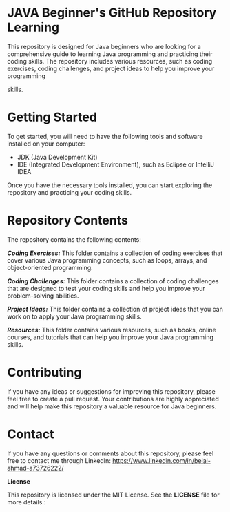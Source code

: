 # JAVA Beginner's GitHub Repository Learning

This repository is designed for Java beginners who are looking for a comprehensive guide to learning Java programming and practicing their coding skills. The repository includes various resources, such as coding exercises, coding challenges, and project ideas to help you improve your programming

 skills.

<h1>Getting Started</h1>

To get started, you will need to have the following tools and software installed on your computer:

*    JDK (Java Development Kit)
*    IDE (Integrated Development Environment), such as Eclipse or IntelliJ IDEA

Once you have the necessary tools installed, you can start exploring the repository and practicing your coding skills.

<h1>Repository Contents</h1>

The repository contains the following contents:

***Coding Exercises:*** This folder contains a collection of coding exercises that cover various Java programming concepts, such as loops, arrays, and object-oriented programming.

***Coding Challenges:*** This folder contains a collection of coding challenges that are designed to test your coding skills and help you improve your problem-solving abilities.

***Project Ideas:*** This folder contains a collection of project ideas that you can work on to apply your Java programming skills.

***Resources:*** This folder contains various resources, such as books, online courses, and tutorials that can help you improve your Java programming skills.

<h1>Contributing</h1>

If you have any ideas or suggestions for improving this repository, please feel free to create a pull request. Your contributions are highly appreciated and will help make this repository a valuable resource for Java beginners.

<h1>Contact</h1>

If you have any questions or comments about this repository, please feel free to contact me through LinkedIn: https://www.linkedin.com/in/belal-ahmad-a73726222/

**License**

This repository is licensed under the MIT License. See the **LICENSE** file for more details.:
